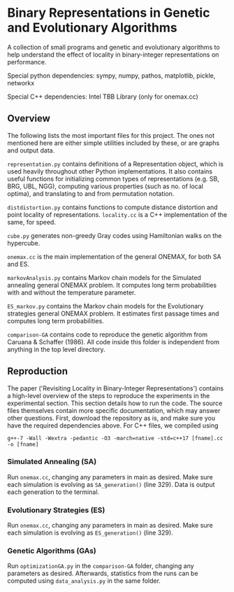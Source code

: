 # Binary Representations in Genetic and Evolutionary Algorithms

A collection of small programs and genetic and evolutionary algorithms to help understand the effect of locality in binary-integer representations on performance. 

Special python dependencies: sympy, numpy, pathos, matplotlib, pickle, networkx

Special C++ dependencies: Intel TBB Library (only for onemax.cc)

## Overview 
The following lists the most important files for this project. The ones not mentioned here are either simple utilities included by these, or are graphs and output data. 

`representation.py` contains definitions of a Representation object, which is used heavily throughout other Python implementations. It also contains useful functions for initializing common types of representations (e.g. SB, BRG, UBL, NGG), computing various properties (such as no. of local optima), and translating to and from permutation notation. 

`distdistortion.py` contains functions to compute distance distortion and point locality of representations. `locality.cc` is a C++ implementation of the same, for speed.

`cube.py` generates non-greedy Gray codes using Hamiltonian walks on the hypercube. 

`onemax.cc` is the main implementation of the general ONEMAX, for both SA and ES.

`markovAnalysis.py` contains Markov chain models for the Simulated annealing general ONEMAX problem. It computes long term probabilities with and without the temperature parameter.

`ES_markov.py` contains the Markov chain models for the Evolutionary strategies general ONEMAX problem. It estimates first passage times and computes long term probabilities.

`comparison-GA` contains code to reproduce the genetic algorithm from Caruana & Schaffer (1986). All code inside this folder is independent from anything in the top level directory. 

## Reproduction
The paper ('Revisiting Locality in Binary-Integer Representations') contains a high-level overview of the steps to reproduce the experiments in the experimental section. This section details how to run the code. The source files themselves contain more specific documentation, which may answer other questions.
First, download the repository as is, and make sure you have the required dependencies above. For C++ files, we compiled using 

`g++-7 -Wall -Wextra -pedantic -O3 -march=native -std=c++17 [fname].cc -o [fname]`

### Simulated Annealing (SA)
Run `onemax.cc`, changing any parameters in main as desired. Make sure each simulation is evolving as `SA_generation()` (line 329). Data is output each generation to the terminal.
### Evolutionary Strategies (ES)
Run `onemax.cc`, changing any parameters in main as desired. Make sure each simulation is evolving as `ES_generation()` (line 329).
### Genetic Algorithms (GAs)
Run `optimizationGA.py` in the `comparison-GA` folder, changing any parameters as desired. Afterwards, statistics from the runs can be computed using `data_analysis.py` in the same folder. 




